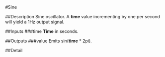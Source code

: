 #Sine

##Description
Sine oscillator. A **time** value incrementing by one per second will yield a 1Hz output signal.

##Inputs
###time
**Time** in seconds.

##Outputs
###value
Emits sin(**time** * 2pi).

##Detail


